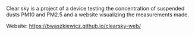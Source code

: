 Clear sky is a project of a device testing the concentration of suspended dusts PM10 and PM2.5 and a website visualizing the measurements made.

Website: https://bwaszkiewicz.github.io/clearsky-web/
